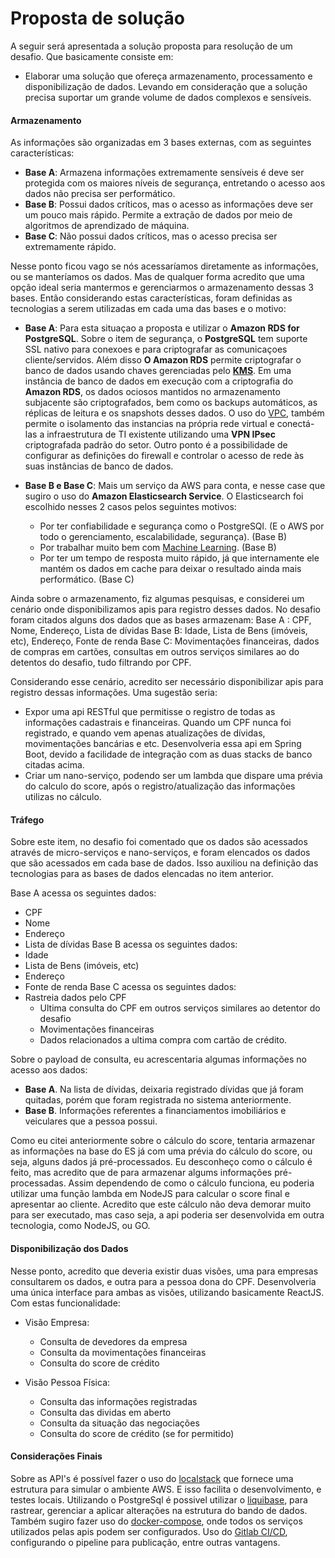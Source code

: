 # Proposta de solução 

A seguir será apresentada a solução proposta para resolução de um desafio. Que basicamente consiste em:
- Elaborar uma solução que ofereça armazenamento, processamento e disponibilização de dados. Levando em consideração que a solução precisa suportar um grande volume de dados complexos e sensíveis.

#### Armazenamento

As informações são organizadas em 3 bases externas, com as seguintes características:

- **Base A**: Armazena informações extremamente sensíveis é deve ser protegida com os maiores níveis de segurança, entretando o acesso aos dados não precisa ser performático.
- **Base B**: Possui dados críticos, mas o acesso as informações deve ser um pouco mais rápido. Permite a extração de dados por meio de algoritmos de aprendizado de máquina.
- **Base C**: Não possui dados críticos, mas o acesso precisa ser extremamente rápido.

Nesse ponto ficou vago se nós acessaríamos diretamente as informações, ou se manteríamos os dados. Mas de qualquer forma acredito que uma opção ideal seria mantermos e gerenciarmos o armazenamento dessas 3 bases. Então considerando estas características, foram definidas as tecnologias a serem utilizadas em cada uma das bases e o motivo:

- **Base A**: 
Para esta situaçao a proposta e utilizar o **Amazon RDS for PostgreSQL**. Sobre o item de segurança, o **PostgreSQL** tem suporte SSL nativo para conexoes e para criptografar as comunicaçoes cliente/servidos.
Além disso **O Amazon RDS** permite criptografar o banco de dados usando chaves gerenciadas pelo [**KMS**](https://aws.amazon.com/pt/kms/). Em uma instância de banco de dados em execução com a criptografia do **Amazon RDS**, os dados ociosos mantidos no armazenamento subjacente são criptografados, bem como os backups automáticos, as réplicas de leitura e os snapshots desses dados.
O uso do [VPC](https://docs.aws.amazon.com/AmazonRDS/latest/UserGuide/USER_VPC.html), também permite o isolamento das instancias na própria rede virtual e conectá-las a infraestrutura de TI existente utilizando uma **VPN IPsec** criptografada padrão do setor. Outro ponto é a possibilidade de configurar as definições do firewall e controlar o acesso de rede às suas instâncias de banco de dados.

- **Base B e Base C**:
Mais um serviço da AWS para conta, e nesse case que sugiro o uso do **Amazon Elasticsearch Service**. O Elasticsearch foi escolhido nesses 2 casos pelos seguintes motivos:
  - Por ter confiabilidade e segurança como o PostgreSQl. (E o AWS por todo o gerenciamento, escalabilidade, segurança). (Base B)
  - Por trabalhar muito bem com [Machine Learning](https://www.elastic.co/pt/what-is/elasticsearch-machine-learning). (Base B)
  - Por ter um tempo de resposta muito rápido, já que internamente ele mantém os dados em cache para deixar o resultado ainda mais performático. (Base C)

Ainda sobre o armazenamento, fiz algumas pesquisas, e considerei um cenário onde disponibilizamos apis para registro desses dados. No desafio foram citados alguns dos dados que as bases armazenam:
Base A : CPF, Nome, Endereço, Lista de dívidas
Base B: Idade, Lista de Bens (imóveis, etc), Endereço, Fonte de renda
Base C: Movimentações financeiras, dados de compras em cartões, consultas em outros serviços similares ao do detentos do desafio, tudo filtrando por CPF.

Considerando esse cenário, acredito ser necessário disponibilizar apis para registro dessas informações.
Uma sugestão seria: 
- Expor uma api RESTful que permitisse o registro de todas as informações cadastrais e financeiras. Quando um CPF nunca foi registrado, e quando vem apenas atualizações de dívidas, movimentações bancárias e etc. Desenvolveria essa api em Spring Boot, devido a facilidade de integração com as duas stacks de banco citadas acima.
- Criar um nano-serviço, podendo ser um lambda que dispare uma prévia do calculo do score, após o registro/atualização das informações utilizas no cálculo.

#### Tráfego

Sobre este item, no desafio foi comentado que os dados são acessados através de micro-serviços e nano-serviços, e foram elencados os dados que são acessados em cada base de dados.
Isso auxiliou na definição das tecnologias para as bases de dados elencadas no item anterior.

Base A acessa os seguintes dados:
- CPF
- Nome
- Endereço
- Lista de dívidas
Base B acessa os seguintes dados:
- Idade
- Lista de Bens (imóveis, etc)
- Endereço
- Fonte de renda
Base C acessa os seguintes dados: 
- Rastreia dados pelo CPF
   - Ultima consulta do CPF em outros serviços similares ao detentor do desafio
   - Movimentações financeiras
   - Dados relacionados a ultima compra com cartão de crédito.

Sobre o payload de consulta, eu acrescentaria algumas informações no acesso aos dados:
- **Base A**. Na lista de dívidas, deixaria registrado dívidas que já foram quitadas, porém que foram registrada no sistema anteriormente.
- **Base B**. Informações referentes a financiamentos imobiliários e veiculares que a pessoa possui.

Como eu citei anteriormente sobre o cálculo do score, tentaria armazenar as informações na base do ES já com uma prévia do cálculo do score, ou seja, alguns dados já pré-processados. Eu desconheço como o cálculo é feito, mas acredito que de para armazenar algums informações pré-processadas.
Assim dependendo de como o cálculo funciona, eu poderia utilizar uma função lambda em NodeJS para calcular o score final e apresentar ao cliente.
Acredito que este cálculo não deva demorar muito para ser executado, mas caso seja, a api poderia ser desenvolvida em outra tecnologia, como NodeJS, ou GO.

#### Disponibilização dos Dados

Nesse ponto, acredito que deveria existir duas visões, uma para empresas consultarem os dados, e outra para a pessoa dona do CPF.
Desenvolveria uma única interface para ambas as visões, utilizando basicamente ReactJS. Com estas funcionalidade:

- Visão Empresa:
    - Consulta de devedores da empresa
    - Consulta da movimentações financeiras
    - Consulta do score de crédito

- Visão Pessoa Física:
    - Consulta das informações registradas
    - Consulta das dividas em aberto
    - Consulta da situação das negociações
    - Consulta do score de crédito (se for permitido)
    
#### Considerações Finais

Sobre as API's é possível fazer o uso do [localstack](https://localstack.cloud/) que fornece uma estrutura para simular o ambiente AWS. E isso facilita o desenvolvimento, e testes locais.
Utilizando o PostgreSql é possivel utilizar o [liquibase](https://www.liquibase.org/), para rastrear, gerenciar a aplicar alterações na estrutura do bando de dados.
Também sugiro fazer uso do [docker-compose](https://docs.docker.com/compose/), onde todos os serviços utilizados pelas apis podem ser configurados.
Uso do [Gitlab CI/CD](https://docs.gitlab.com/ee/ci/), configurando o pipeline para publicação, entre outras vantagens.
